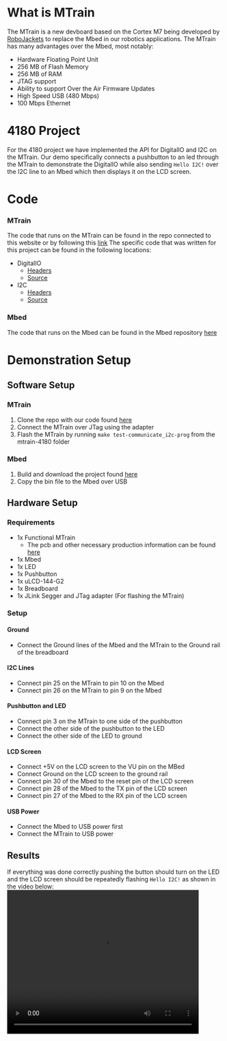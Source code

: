 # What is MTrain
The MTrain is a new devboard based on the Cortex M7 being developed by [RoboJackets](https://robojackets.org/) to replace the Mbed in our robotics applications. The MTrain has many advantages over the Mbed, most notably:
* Hardware Floating Point Unit
* 256 MB of Flash Memory
* 256 MB of RAM
* JTAG support
* Ability to support Over the Air Firmware Updates
* High Speed USB (480 Mbps)
* 100 Mbps Ethernet

# 4180 Project
For the 4180 project we have implemented the API for DigitalIO and I2C on the MTrain. Our demo specifically connects a pushbutton to an led through the MTrain to demonstrate the DigitalIO while also sending `Hello I2C!` over the I2C line to an Mbed which then displays it on the LCD screen.

# Code
### MTrain
The code that runs on the MTrain can be found in the repo connected to this website or by following this [link](https://github.com/matthewawhite/mtrain-4180)
The specific code that was written for this project can be found in the following locations:
* DigitalIO
   * [Headers](https://github.com/matthewawhite/mtrain-4180/blob/master/BSP/Inc/gpio.h)
   * [Source](https://github.com/matthewawhite/mtrain-4180/blob/master/BSP/Src/gpio.c)
* I2C
   * [Headers](https://github.com/matthewawhite/mtrain-4180/blob/master/BSP/Inc/i2c.h)
   * [Source](https://github.com/matthewawhite/mtrain-4180/blob/master/BSP/Src/i2c.c)

### Mbed
The code that runs on the Mbed can be found in the Mbed repository [here](https://os.mbed.com/users/mwhite98/code/4180_Project/)

# Demonstration Setup
## Software Setup
### MTrain
1. Clone the repo with our code found [here](https://github.com/matthewawhite/mtrain-4180)
2. Connect the MTrain over JTag using the adapter
3. Flash the MTrain by running `make test-communicate_i2c-prog` from the mtrain-4180 folder

### Mbed
1. Build and download the project found [here](https://os.mbed.com/users/mwhite98/code/4180_Project/)
2. Copy the bin file to the Mbed over USB

## Hardware Setup
### Requirements
* 1x Functional MTrain
   * The pcb and other necessary production information can be found [here](https://github.com/RoboJackets/mtrain-pcb)
* 1x Mbed
* 1x LED
* 1x Pushbutton
* 1x uLCD-144-G2
* 1x Breadboard
* 1x JLink Segger and JTag adapter (For flashing the MTrain)

### Setup
#### Ground
* Connect the Ground lines of the Mbed and the MTrain to the Ground rail of the breadboard
#### I2C Lines
* Connect pin 25 on the MTrain to pin 10 on the Mbed
* Connect pin 26 on the MTrain to pin 9 on the Mbed
#### Pushbutton and LED
* Connect pin 3 on the MTrain to one side of the pushbutton
* Connect the other side of the pushbutton to the LED
* Connect the other side of the LED to ground
#### LCD Screen
* Connect +5V on the LCD screen to the VU pin on the MBed
* Connect Ground on the LCD screen to the ground rail
* Connect pin 30 of the Mbed to the reset pin of the LCD screen
* Connect pin 28 of the Mbed to the TX pin of the LCD screen
* Connect pin 27 of the Mbed to the RX pin of the LCD screen
#### USB Power
* Connect the Mbed to USB power first
* Connect the MTrain to USB power

## Results
If everything was done correctly pushing the button should turn on the LED and the LCD screen should be repeatedly flashing `Hello I2C!` as shown in the video below:
<video width="448" height="336" controls>
  <source src="media/Blinking_I2C.mp4" type="video/mp4">
</video>
